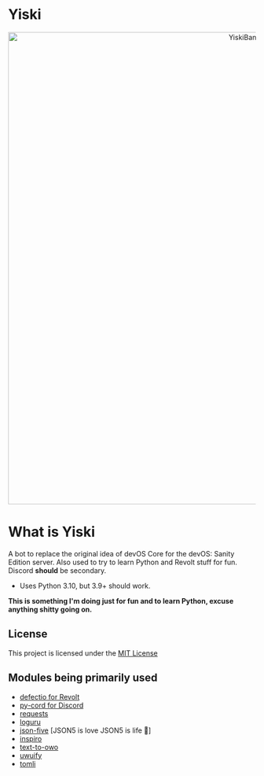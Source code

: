 # Yiski

<p align="center"><img title="Yiski" width="960" alt="YiskiBanner" src="https://user-images.githubusercontent.com/30705254/145800210-a36286c0-ba38-45b6-b3ae-34e6481f9ff5.png"></p>

# What is Yiski
A bot to replace the original idea of devOS Core for the devOS: Sanity Edition server. Also used to try to learn Python and Revolt stuff for fun. Discord **should** be secondary. 
- Uses Python 3.10, but 3.9+ should work.

**This is something I'm doing just for fun and to learn Python, excuse anything shitty going on.**

## License
This project is licensed under the [MIT License](LICENSE)

## Modules being primarily used
- [defectio for Revolt](https://pypi.org/project/defectio/)
- [py-cord for Discord](https://pypi.org/project/py-cord/)
- [requests](https://pypi.org/project/requests/)
- [loguru](https://pypi.org/project/loguru/)
- [json-five](https://github.com/spyoungtech/json-five/) [JSON5 is love JSON5 is life 💖]
- [inspiro](https://pypi.org/project/inspiro/)
- [text-to-owo](https://pypi.org/project/text-to-owo/)
- [uwuify](https://pypi.org/project/uwuify/)
- [tomli](https://github.com/hukkin/tomli)
